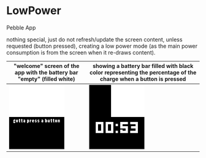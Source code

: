 # LowPower
Pebble App

nothing special, just do not refresh/update the screen content, unless requested (button pressed), creating a low power mode (as the main power consumption is from the screen when it re-draws content).

"welcome" screen of the app with the battery bar "empty" (filled white) | showing a battery bar filled with black color representing the percentage of the charge when a button is pressed
------------ | -------------
![welcome screen](https://github.com/MariusBordeian/LowPower/blob/master/PBW/0.png) | ![button pressed](https://github.com/MariusBordeian/LowPower/blob/master/PBW/1.png)
